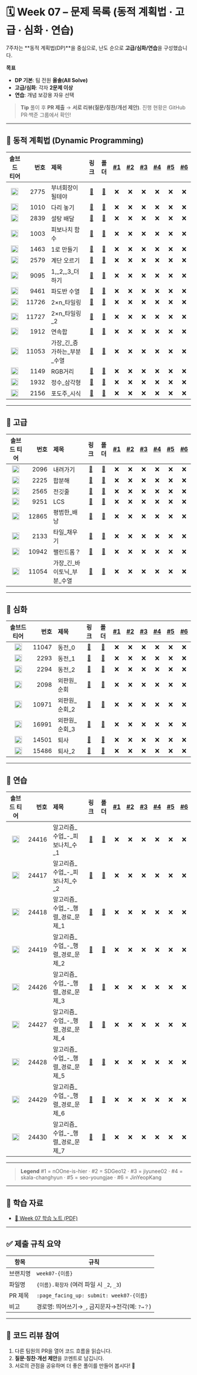 # 🗓️ Week 07 – 문제 목록 (동적 계획법 · 고급 · 심화 · 연습)

7주차는 \*\*동적 계획법(DP)\*\*을 중심으로, 난도 순으로 **고급/심화/연습**을 구성했습니다.

**목표**

* **DP 기본**: 팀 전원 **올솔(All Solve)**
* **고급/심화**: 각자 **2문제 이상**
* **연습**: 개념 보강용 자유 선택

> **Tip**
> 풀이 후 **PR 제출** → **서로 리뷰(질문/칭찬/개선 제안)**. 진행 현황은 GitHub PR·백준 그룹에서 확인!

---

## 🧩 동적 계획법 (Dynamic Programming)

<!--START:PROGRESS:DP_BASIC-->

|                               솔브드 티어                               |    번호 | 제목                  |                      링크                     |                                 폴더                                | <a href="https://github.com/nOOne-is-hier" title="nOOne-is-hier">#1</a> | <a href="https://github.com/SDGeo12" title="SDGeo12">#2</a> | <a href="https://github.com/jiyunee02" title="jiyunee02">#3</a> | <a href="https://github.com/skala-changhyun" title="skala-changhyun">#4</a> | <a href="https://github.com/seo-youngjae" title="seo-youngjae">#5</a> | <a href="https://github.com/JinYeopKang" title="JinYeopKang">#6</a> |
| :----------------------------------------------------------------: | ----: | :------------------ | :-----------------------------------------: | :---------------------------------------------------------------: | :---------------------------------------------------------------------: | :---------------------------------------------------------: | :-------------------------------------------------------------: | :-------------------------------------------------------------------------: | :-------------------------------------------------------------------: | :-----------------------------------------------------------------: |
| <img src="https://static.solved.ac/tier_small/5.svg"  width="20"/> |  2775 | 부녀회장이 될테야           |  [🔗](https://www.acmicpc.net/problem/2775) |     [📁](./동적_계획법%28Dynamic_Programming%29/boj_2775_부녀회장이_될테야)    |                                    ❌                                    |                              ❌                              |                                ❌                                |                                      ❌                                      |                                   ❌                                   |                                  ❌                                  |
| <img src="https://static.solved.ac/tier_small/6.svg"  width="20"/> |  1010 | 다리 놓기               |  [🔗](https://www.acmicpc.net/problem/1010) |       [📁](./동적_계획법%28Dynamic_Programming%29/boj_1010_다리_놓기)      |                                    ❌                                    |                              ❌                              |                                ❌                                |                                      ❌                                      |                                   ❌                                   |                                  ❌                                  |
| <img src="https://static.solved.ac/tier_small/7.svg"  width="20"/> |  2839 | 설탕 배달               |  [🔗](https://www.acmicpc.net/problem/2839) |       [📁](./동적_계획법%28Dynamic_Programming%29/boj_2839_설탕_배달)      |                                    ❌                                    |                              ❌                              |                                ❌                                |                                      ❌                                      |                                   ❌                                   |                                  ❌                                  |
| <img src="https://static.solved.ac/tier_small/8.svg"  width="20"/> |  1003 | 피보나치 함수             |  [🔗](https://www.acmicpc.net/problem/1003) |      [📁](./동적_계획법%28Dynamic_Programming%29/boj_1003_피보나치_함수)     |                                    ❌                                    |                              ❌                              |                                ❌                                |                                      ❌                                      |                                   ❌                                   |                                  ❌                                  |
| <img src="https://static.solved.ac/tier_small/8.svg"  width="20"/> |  1463 | 1로 만들기              |  [🔗](https://www.acmicpc.net/problem/1463) |      [📁](./동적_계획법%28Dynamic_Programming%29/boj_1463_1로_만들기)      |                                    ❌                                    |                              ❌                              |                                ❌                                |                                      ❌                                      |                                   ❌                                   |                                  ❌                                  |
| <img src="https://static.solved.ac/tier_small/8.svg"  width="20"/> |  2579 | 계단 오르기              |  [🔗](https://www.acmicpc.net/problem/2579) |      [📁](./동적_계획법%28Dynamic_Programming%29/boj_2579_계단_오르기)      |                                    ❌                                    |                              ❌                              |                                ❌                                |                                      ❌                                      |                                   ❌                                   |                                  ❌                                  |
| <img src="https://static.solved.ac/tier_small/8.svg"  width="20"/> |  9095 | 1,\_2,\_3\_더하기      |  [🔗](https://www.acmicpc.net/problem/9095) |    [📁](./동적_계획법%28Dynamic_Programming%29/boj_9095_1,_2,_3_더하기)   |                                    ❌                                    |                              ❌                              |                                ❌                                |                                      ❌                                      |                                   ❌                                   |                                  ❌                                  |
| <img src="https://static.solved.ac/tier_small/8.svg"  width="20"/> |  9461 | 파도반 수열              |  [🔗](https://www.acmicpc.net/problem/9461) |      [📁](./동적_계획법%28Dynamic_Programming%29/boj_9461_파도반_수열)      |                                    ❌                                    |                              ❌                              |                                ❌                                |                                      ❌                                      |                                   ❌                                   |                                  ❌                                  |
| <img src="https://static.solved.ac/tier_small/8.svg"  width="20"/> | 11726 | 2×n\_타일링            | [🔗](https://www.acmicpc.net/problem/11726) |     [📁](./동적_계획법%28Dynamic_Programming%29/boj_11726_2×n_타일링)     |                                    ❌                                    |                              ❌                              |                                ❌                                |                                      ❌                                      |                                   ❌                                   |                                  ❌                                  |
| <img src="https://static.solved.ac/tier_small/8.svg"  width="20"/> | 11727 | 2×n\_타일링\_2         | [🔗](https://www.acmicpc.net/problem/11727) |    [📁](./동적_계획법%28Dynamic_Programming%29/boj_11727_2×n_타일링_2)    |                                    ❌                                    |                              ❌                              |                                ❌                                |                                      ❌                                      |                                   ❌                                   |                                  ❌                                  |
| <img src="https://static.solved.ac/tier_small/9.svg"  width="20"/> |  1912 | 연속합                 |  [🔗](https://www.acmicpc.net/problem/1912) |        [📁](./동적_계획법%28Dynamic_Programming%29/boj_1912_연속합)       |                                    ❌                                    |                              ❌                              |                                ❌                                |                                      ❌                                      |                                   ❌                                   |                                  ❌                                  |
| <img src="https://static.solved.ac/tier_small/9.svg"  width="20"/> | 11053 | 가장\_긴\_증가하는\_부분\_수열 | [🔗](https://www.acmicpc.net/problem/11053) | [📁](./동적_계획법%28Dynamic_Programming%29/boj_11053_가장_긴_증가하는_부분_수열) |                                    ❌                                    |                              ❌                              |                                ❌                                |                                      ❌                                      |                                   ❌                                   |                                  ❌                                  |
| <img src="https://static.solved.ac/tier_small/10.svg" width="20"/> |  1149 | RGB거리               |  [🔗](https://www.acmicpc.net/problem/1149) |       [📁](./동적_계획법%28Dynamic_Programming%29/boj_1149_RGB거리)      |                                    ❌                                    |                              ❌                              |                                ❌                                |                                      ❌                                      |                                   ❌                                   |                                  ❌                                  |
| <img src="https://static.solved.ac/tier_small/10.svg" width="20"/> |  1932 | 정수\_삼각형             |  [🔗](https://www.acmicpc.net/problem/1932) |      [📁](./동적_계획법%28Dynamic_Programming%29/boj_1932_정수_삼각형)      |                                    ❌                                    |                              ❌                              |                                ❌                                |                                      ❌                                      |                                   ❌                                   |                                  ❌                                  |
| <img src="https://static.solved.ac/tier_small/10.svg" width="20"/> |  2156 | 포도주\_시식             |  [🔗](https://www.acmicpc.net/problem/2156) |      [📁](./동적_계획법%28Dynamic_Programming%29/boj_2156_포도주_시식)      |                                    ❌                                    |                              ❌                              |                                ❌                                |                                      ❌                                      |                                   ❌                                   |                                  ❌                                  |

<!--END:PROGRESS:DP_BASIC-->

---

## 🧠 고급

<!--START:PROGRESS:DP_ADVANCED-->

|                               솔브드 티어                               |    번호 | 제목                  |                      링크                     |                  폴더                  | <a href="https://github.com/nOOne-is-hier" title="nOOne-is-hier">#1</a> | <a href="https://github.com/SDGeo12" title="SDGeo12">#2</a> | <a href="https://github.com/jiyunee02" title="jiyunee02">#3</a> | <a href="https://github.com/skala-changhyun" title="skala-changhyun">#4</a> | <a href="https://github.com/seo-youngjae" title="seo-youngjae">#5</a> | <a href="https://github.com/JinYeopKang" title="JinYeopKang">#6</a> |
| :----------------------------------------------------------------: | ----: | :------------------ | :-----------------------------------------: | :----------------------------------: | :---------------------------------------------------------------------: | :---------------------------------------------------------: | :-------------------------------------------------------------: | :-------------------------------------------------------------------------: | :-------------------------------------------------------------------: | :-----------------------------------------------------------------: |
| <img src="https://static.solved.ac/tier_small/11.svg" width="20"/> |  2096 | 내려가기                |  [🔗](https://www.acmicpc.net/problem/2096) |       [📁](./고급/boj_2096_내려가기)       |                                    ❌                                    |                              ❌                              |                                ❌                                |                                      ❌                                      |                                   ❌                                   |                                  ❌                                  |
| <img src="https://static.solved.ac/tier_small/11.svg" width="20"/> |  2225 | 합분해                 |  [🔗](https://www.acmicpc.net/problem/2225) |        [📁](./고급/boj_2225_합분해)       |                                    ❌                                    |                              ❌                              |                                ❌                                |                                      ❌                                      |                                   ❌                                   |                                  ❌                                  |
| <img src="https://static.solved.ac/tier_small/11.svg" width="20"/> |  2565 | 전깃줄                 |  [🔗](https://www.acmicpc.net/problem/2565) |        [📁](./고급/boj_2565_전깃줄)       |                                    ❌                                    |                              ❌                              |                                ❌                                |                                      ❌                                      |                                   ❌                                   |                                  ❌                                  |
| <img src="https://static.solved.ac/tier_small/11.svg" width="20"/> |  9251 | LCS                 |  [🔗](https://www.acmicpc.net/problem/9251) |        [📁](./고급/boj_9251_LCS)       |                                    ❌                                    |                              ❌                              |                                ❌                                |                                      ❌                                      |                                   ❌                                   |                                  ❌                                  |
| <img src="https://static.solved.ac/tier_small/11.svg" width="20"/> | 12865 | 평범한\_배낭             | [🔗](https://www.acmicpc.net/problem/12865) |      [📁](./고급/boj_12865_평범한_배낭)     |                                    ❌                                    |                              ❌                              |                                ❌                                |                                      ❌                                      |                                   ❌                                   |                                  ❌                                  |
| <img src="https://static.solved.ac/tier_small/12.svg" width="20"/> |  2133 | 타일\_채우기             |  [🔗](https://www.acmicpc.net/problem/2133) |      [📁](./고급/boj_2133_타일_채우기)      |                                    ❌                                    |                              ❌                              |                                ❌                                |                                      ❌                                      |                                   ❌                                   |                                  ❌                                  |
| <img src="https://static.solved.ac/tier_small/12.svg" width="20"/> | 10942 | 팰린드롬？               | [🔗](https://www.acmicpc.net/problem/10942) |      [📁](./고급/boj_10942_팰린드롬？)      |                                    ❌                                    |                              ❌                              |                                ❌                                |                                      ❌                                      |                                   ❌                                   |                                  ❌                                  |
| <img src="https://static.solved.ac/tier_small/12.svg" width="20"/> | 11054 | 가장\_긴\_바이토닉\_부분\_수열 | [🔗](https://www.acmicpc.net/problem/11054) | [📁](./고급/boj_11054_가장_긴_바이토닉_부분_수열) |                                    ❌                                    |                              ❌                              |                                ❌                                |                                      ❌                                      |                                   ❌                                   |                                  ❌                                  |

<!--END:PROGRESS:DP_ADVANCED-->

---

## 🔬 심화

<!--START:PROGRESS:DP_DEEP-->

|                               솔브드 티어                               |    번호 | 제목         |                      링크                     |               폴더              | <a href="https://github.com/nOOne-is-hier" title="nOOne-is-hier">#1</a> | <a href="https://github.com/SDGeo12" title="SDGeo12">#2</a> | <a href="https://github.com/jiyunee02" title="jiyunee02">#3</a> | <a href="https://github.com/skala-changhyun" title="skala-changhyun">#4</a> | <a href="https://github.com/seo-youngjae" title="seo-youngjae">#5</a> | <a href="https://github.com/JinYeopKang" title="JinYeopKang">#6</a> |
| :----------------------------------------------------------------: | ----: | :--------- | :-----------------------------------------: | :---------------------------: | :---------------------------------------------------------------------: | :---------------------------------------------------------: | :-------------------------------------------------------------: | :-------------------------------------------------------------------------: | :-------------------------------------------------------------------: | :-----------------------------------------------------------------: |
| <img src="https://static.solved.ac/tier_small/7.svg"  width="20"/> | 11047 | 동전\_0      | [🔗](https://www.acmicpc.net/problem/11047) |   [📁](./심화/boj_11047_동전_0)   |                                    ❌                                    |                              ❌                              |                                ❌                                |                                      ❌                                      |                                   ❌                                   |                                  ❌                                  |
| <img src="https://static.solved.ac/tier_small/12.svg" width="20"/> |  2293 | 동전\_1      |  [🔗](https://www.acmicpc.net/problem/2293) |    [📁](./심화/boj_2293_동전_1)   |                                    ❌                                    |                              ❌                              |                                ❌                                |                                      ❌                                      |                                   ❌                                   |                                  ❌                                  |
| <img src="https://static.solved.ac/tier_small/11.svg" width="20"/> |  2294 | 동전\_2      |  [🔗](https://www.acmicpc.net/problem/2294) |    [📁](./심화/boj_2294_동전_2)   |                                    ❌                                    |                              ❌                              |                                ❌                                |                                      ❌                                      |                                   ❌                                   |                                  ❌                                  |
| <img src="https://static.solved.ac/tier_small/15.svg" width="20"/> |  2098 | 외판원\_순회    |  [🔗](https://www.acmicpc.net/problem/2098) |   [📁](./심화/boj_2098_외판원_순회)  |                                    ❌                                    |                              ❌                              |                                ❌                                |                                      ❌                                      |                                   ❌                                   |                                  ❌                                  |
| <img src="https://static.solved.ac/tier_small/9.svg"  width="20"/> | 10971 | 외판원\_순회\_2 | [🔗](https://www.acmicpc.net/problem/10971) | [📁](./심화/boj_10971_외판원_순회_2) |                                    ❌                                    |                              ❌                              |                                ❌                                |                                      ❌                                      |                                   ❌                                   |                                  ❌                                  |
| <img src="https://static.solved.ac/tier_small/15.svg" width="20"/> | 16991 | 외판원\_순회\_3 | [🔗](https://www.acmicpc.net/problem/16991) | [📁](./심화/boj_16991_외판원_순회_3) |                                    ❌                                    |                              ❌                              |                                ❌                                |                                      ❌                                      |                                   ❌                                   |                                  ❌                                  |
| <img src="https://static.solved.ac/tier_small/8.svg"  width="20"/> | 14501 | 퇴사         | [🔗](https://www.acmicpc.net/problem/14501) |    [📁](./심화/boj_14501_퇴사)    |                                    ❌                                    |                              ❌                              |                                ❌                                |                                      ❌                                      |                                   ❌                                   |                                  ❌                                  |
| <img src="https://static.solved.ac/tier_small/11.svg" width="20"/> | 15486 | 퇴사\_2      | [🔗](https://www.acmicpc.net/problem/15486) |   [📁](./심화/boj_15486_퇴사_2)   |                                    ❌                                    |                              ❌                              |                                ❌                                |                                      ❌                                      |                                   ❌                                   |                                  ❌                                  |

<!--END:PROGRESS:DP_DEEP-->

---

## 🧪 연습

<!--START:PROGRESS:DP_PRACTICE-->

|                               솔브드 티어                               |    번호 | 제목                         |                      링크                     |                     폴더                    | <a href="https://github.com/nOOne-is-hier" title="nOOne-is-hier">#1</a> | <a href="https://github.com/SDGeo12" title="SDGeo12">#2</a> | <a href="https://github.com/jiyunee02" title="jiyunee02">#3</a> | <a href="https://github.com/skala-changhyun" title="skala-changhyun">#4</a> | <a href="https://github.com/seo-youngjae" title="seo-youngjae">#5</a> | <a href="https://github.com/JinYeopKang" title="JinYeopKang">#6</a> |
| :----------------------------------------------------------------: | ----: | :------------------------- | :-----------------------------------------: | :---------------------------------------: | :---------------------------------------------------------------------: | :---------------------------------------------------------: | :-------------------------------------------------------------: | :-------------------------------------------------------------------------: | :-------------------------------------------------------------------: | :-----------------------------------------------------------------: |
| <img src="https://static.solved.ac/tier_small/5.svg"  width="20"/> | 24416 | 알고리즘\_수업\_-\_피보나치\_수\_1    | [🔗](https://www.acmicpc.net/problem/24416) |  [📁](./연습/boj_24416_알고리즘_수업_-_피보나치_수_1)  |                                    ❌                                    |                              ❌                              |                                ❌                                |                                      ❌                                      |                                   ❌                                   |                                  ❌                                  |
| <img src="https://static.solved.ac/tier_small/7.svg"  width="20"/> | 24417 | 알고리즘\_수업\_-\_피보나치\_수\_2    | [🔗](https://www.acmicpc.net/problem/24417) |  [📁](./연습/boj_24417_알고리즘_수업_-_피보나치_수_2)  |                                    ❌                                    |                              ❌                              |                                ❌                                |                                      ❌                                      |                                   ❌                                   |                                  ❌                                  |
| <img src="https://static.solved.ac/tier_small/7.svg"  width="20"/> | 24418 | 알고리즘\_수업\_-\_행렬\_경로\_문제\_1 | [🔗](https://www.acmicpc.net/problem/24418) | [📁](./연습/boj_24418_알고리즘_수업_-_행렬_경로_문제_1) |                                    ❌                                    |                              ❌                              |                                ❌                                |                                      ❌                                      |                                   ❌                                   |                                  ❌                                  |
| <img src="https://static.solved.ac/tier_small/9.svg"  width="20"/> | 24419 | 알고리즘\_수업\_-\_행렬\_경로\_문제\_2 | [🔗](https://www.acmicpc.net/problem/24419) | [📁](./연습/boj_24419_알고리즘_수업_-_행렬_경로_문제_2) |                                    ❌                                    |                              ❌                              |                                ❌                                |                                      ❌                                      |                                   ❌                                   |                                  ❌                                  |
| <img src="https://static.solved.ac/tier_small/12.svg" width="20"/> | 24426 | 알고리즘\_수업\_-\_행렬\_경로\_문제\_3 | [🔗](https://www.acmicpc.net/problem/24426) | [📁](./연습/boj_24426_알고리즘_수업_-_행렬_경로_문제_3) |                                    ❌                                    |                              ❌                              |                                ❌                                |                                      ❌                                      |                                   ❌                                   |                                  ❌                                  |
| <img src="https://static.solved.ac/tier_small/12.svg" width="20"/> | 24427 | 알고리즘\_수업\_-\_행렬\_경로\_문제\_4 | [🔗](https://www.acmicpc.net/problem/24427) | [📁](./연습/boj_24427_알고리즘_수업_-_행렬_경로_문제_4) |                                    ❌                                    |                              ❌                              |                                ❌                                |                                      ❌                                      |                                   ❌                                   |                                  ❌                                  |
| <img src="https://static.solved.ac/tier_small/12.svg" width="20"/> | 24428 | 알고리즘\_수업\_-\_행렬\_경로\_문제\_5 | [🔗](https://www.acmicpc.net/problem/24428) | [📁](./연습/boj_24428_알고리즘_수업_-_행렬_경로_문제_5) |                                    ❌                                    |                              ❌                              |                                ❌                                |                                      ❌                                      |                                   ❌                                   |                                  ❌                                  |
| <img src="https://static.solved.ac/tier_small/12.svg" width="20"/> | 24429 | 알고리즘\_수업\_-\_행렬\_경로\_문제\_6 | [🔗](https://www.acmicpc.net/problem/24429) | [📁](./연습/boj_24429_알고리즘_수업_-_행렬_경로_문제_6) |                                    ❌                                    |                              ❌                              |                                ❌                                |                                      ❌                                      |                                   ❌                                   |                                  ❌                                  |
| <img src="https://static.solved.ac/tier_small/12.svg" width="20"/> | 24430 | 알고리즘\_수업\_-\_행렬\_경로\_문제\_7 | [🔗](https://www.acmicpc.net/problem/24430) | [📁](./연습/boj_24430_알고리즘_수업_-_행렬_경로_문제_7) |                                    ❌                                    |                              ❌                              |                                ❌                                |                                      ❌                                      |                                   ❌                                   |                                  ❌                                  |

<!--END:PROGRESS:DP_PRACTICE-->

---

> **Legend**
> \#1 = nOOne-is-hier · #2 = SDGeo12 · #3 = jiyunee02 · #4 = skala-changhyun · #5 = seo-youngjae · #6 = JinYeopKang

---

## 📝 학습 자료

* [📄 Week 07 학습 노트 (PDF)](../../docs/study-note-week07.pdf)

---

## ✅ 제출 규칙 요약

| 항목    | 규칙                                     |
| ----- | -------------------------------------- |
| 브랜치명  | `week07-{이름}`                          |
| 파일명   | `{이름}.확장자` (여러 파일 시 `_2`, `_3`)        |
| PR 제목 | `:page_facing_up: submit: week07-{이름}` |
| 비고    | 경로명: 띄어쓰기→`_`, 금지문자→전각(예: `?→？`)       |

---

## 💬 코드 리뷰 참여

1. 다른 팀원의 PR을 열어 코드 흐름을 읽습니다.
2. **질문·칭찬·개선 제안**을 코멘트로 남깁니다.
3. 서로의 관점을 공유하며 더 좋은 풀이를 만들어 봅시다! 🚀
